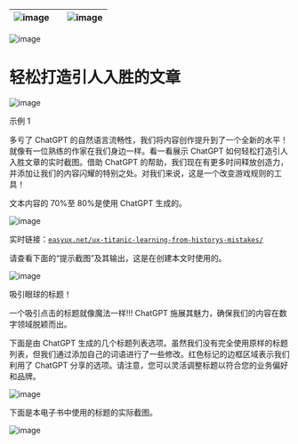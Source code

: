 | ![image](img/chapter_title_corner_decoration_left.png) |  | ![image](img/chapter_title_corner_decoration_right.png) |
| --- | --- | --- |

![image](img/chapter_title_above.png)

# 轻松打造引人入胜的文章

![image](img/chapter_title_below.png)

示例 1

多亏了 ChatGPT 的自然语言流畅性，我们将内容创作提升到了一个全新的水平！就像有一位熟练的作家在我们身边一样。看一看展示 ChatGPT 如何轻松打造引人入胜文章的实时截图。借助 ChatGPT 的帮助，我们现在有更多时间释放创造力，并添加让我们的内容闪耀的特别之处。对我们来说，这是一个改变游戏规则的工具！

文本内容的 70%至 80%是使用 ChatGPT 生成的。

![image](img/image037.jpg)

实时链接：[`easyux.net/ux-titanic-learning-from-historys-mistakes/`](https://easyux.net/ux-titanic-learning-from-historys-mistakes/)

请查看下面的“提示截图”及其输出，这是在创建本文时使用的。

![image](img/image028.jpg)

吸引眼球的标题！

一个吸引点击的标题就像魔法一样!!! ChatGPT 施展其魅力，确保我们的内容在数字领域脱颖而出。

下面是由 ChatGPT 生成的几个标题列表选项。虽然我们没有完全使用原样的标题列表，但我们通过添加自己的词语进行了一些修改。红色标记的边框区域表示我们利用了 ChatGPT 分享的选项。请注意，您可以灵活调整标题以符合您的业务偏好和品牌。

![image](img/image035.jpg)

下面是本电子书中使用的标题的实际截图。

![image](img/image021.png)
